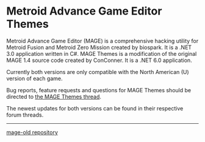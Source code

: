 ﻿# Metroid Advance Game Editor Themes

Metroid Advance Game Editor (MAGE) is a comprehensive hacking utility for Metroid Fusion and Metroid Zero Mission created by biospark. It is a .NET 3.0 application written in C#.
MAGE Themes is a modification of the original MAGE 1.4 source code created by ConConner. It is a .NET 6.0 application.

Currently both versions are only compatible with the North American (U) version of each game.

Bug reports, feature requests and questions for MAGE Themes should be directed to [the MAGE Themes thread](https://forum.metroidconstruction.com/index.php/topic,5757.0.html).

The newest updates for both versions can be found in their respective forum threads.

---

[mage-old repository](https://github.com/biosp4rk/mage-old)

